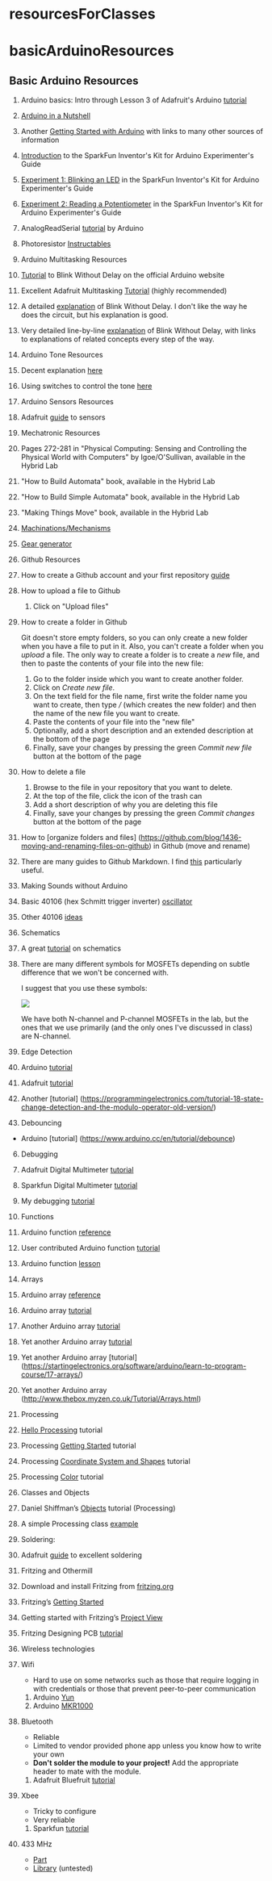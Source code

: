 # resourcesForClasses

# basicArduinoResources
## Basic Arduino Resources

1. Arduino basics: Intro through Lesson 3 of Adafruit's Arduino [tutorial](http://www.ladyada.net/learn/arduino/index.html)

1. [Arduino in a Nutshell](http://hci.rwth-aachen.de/arduino)

1. Another [Getting Started with
Arduino](http://reboot.yoha.co.uk/index.php?title=Getting_Started_with_Arduino)
	with links to many other sources of information

4. [Introduction](https://learn.sparkfun.com/tutorials/sik-experiment-guide-for-arduino---v32/introduction-sik-arduino-uno)
to the SparkFun Inventor's Kit for Arduino Experimenter's Guide

5. [Experiment 1: Blinking an LED](
https://learn.sparkfun.com/tutorials/sik-experiment-guide-for-arduino---v32/experiment-1-blinking-an-led)
in the SparkFun Inventor's Kit for Arduino Experimenter's Guide

6. [Experiment 2: Reading a
Potentiometer](https://learn.sparkfun.com/tutorials/sik-experiment-guide-for-arduino---v32/experiment-2-reading-a-potentiometer)
in the SparkFun Inventor's Kit for Arduino Experimenter's Guide

2. AnalogReadSerial [tutorial](http://arduino.cc/en/Tutorial/AnalogReadSerial)
by Arduino

3. Photoresistor
[Instructables](http://www.instructables.com/id/How-to-Use-a-Light-Dependent-Resistor-LDR/)

1. Arduino Multitasking Resources

1. [Tutorial](https://www.arduino.cc/en/Tutorial/BlinkWithoutDelay)
to Blink Without Delay on the official Arduino website

1. Excellent Adafruit Multitasking
[Tutorial](https://learn.adafruit.com/multi-tasking-the-arduino-part-1?view=all)
(highly recommended)

2. A detailed
[explanation](https://programmingelectronics.com/tutorial-16-blink-an-led-without-using-the-delay-function-old-version/) of Blink Without Delay. I don't like the way he
does the circuit, but his explanation is good.

3. Very detailed line-by-line
[explanation](https://www.baldengineer.com/blink-without-delay-explained.html)
of Blink Without Delay, with links
to explanations of related concepts every step of the way.

1. Arduino Tone Resources

1. Decent explanation
[here](https://programmingelectronics.com/an-easy-way-to-make-noise-with-arduino-using-tone/)

2. Using switches to control the tone
[here](http://arduino-tutorials.eu/creating-sounds-with-arduino-buzzer)

1. Arduino Sensors Resources

1. Adafruit [guide](http://www.ladyada.net/learn/sensors/) to sensors


2. Mechatronic Resources

1. Pages 272-281 in "Physical Computing: Sensing and Controlling the
Physical World with Computers" by Igoe/O'Sullivan, available in the
Hybrid Lab

1. "How to Build Automata" book, available in the Hybrid Lab

1. "How to Build Simple Automata" book, available in the Hybrid Lab

1. "Making Things Move" book, available in the Hybrid Lab 

1. [Machinations/Mechanisms](doc/machinations-mechanisms.pdf)

1. [Gear generator](http://www.geargenerator.com)

3. Github Resources

1. How to create a Github account and your first repository
[guide](https://github.com/zamfi/github-guide)

2. How to upload a file to Github
	1. Click on "Upload files"
3. How to create a folder in Github

	Git doesn't store empty folders, so you can only create a new folder when
	you have a file to put in it. Also, you can't create a folder
	when you _upload_ a file. The only way to create a folder is 
	to create a _new_ file, and then to paste the contents of your file into 
	the new file:
	1. Go to the folder inside which you want to create another folder.
	2. Click on _Create new file_.
	3. On the text field for the file name, first write the folder name you
		 want to create, then type _/_ (which creates the new folder) and then
		 the name of the new file you want to create.
	4. Paste the contents of your file into the "new file"
	4. Optionally, add a short description and an extended description at
		the bottom of the page
	5. Finally, save your changes by pressing the green _Commit new file_
		button at the bottom of the page
4. How to delete a file
	1. Browse to the file in your repository that you want to delete.
	2. At the top of the file, click the icon of the trash can
	4. Add a short description of why you are deleting this file
	5. Finally, save your changes by pressing the green _Commit changes_
		button at the bottom of the page
4. How to [organize folders and files]
(https://github.com/blog/1436-moving-and-renaming-files-on-github) 
	in Github (move and rename)

5. There are many guides to Github Markdown. I find
[this](https://github.com/adam-p/markdown-here/wiki/Markdown-Cheatsheet)
particularly useful.

4. Making Sounds without Arduino
1. Basic 40106 (hex Schmitt trigger inverter)
		[oscillator](http://fluxmonkey.com/electronoize/40106Oscillator.htm)
2. Other 40106 [ideas](http://bleeplabs.com/rad-fi-analog/)

5. Schematics
1. A great
[tutorial](https://learn.sparkfun.com/tutorials/how-to-read-a-schematic) on
schematics
2. There are many different symbols for MOSFETs depending on subtle
difference that we won't be concerned with. 

	I suggest that you use these symbols:

	![](http://www.electrotechservices.com/electronics/images/metal_oxide_semiconductor_fet_symbol.jpg)

	We have both N-channel and P-channel MOSFETs in the lab, but the ones that
	we use primarily (and the only ones I've discussed in class) are N-channel.

5. Edge Detection 
1. Arduino [tutorial](https://www.arduino.cc/en/Tutorial/StateChangeDetection)
2. Adafruit 
	[tutorial](http://www.ladyada.net/learn/arduino/lesson5.html)
3. Another 
	[tutorial]
	(https://programmingelectronics.com/tutorial-18-state-change-detection-and-the-modulo-operator-old-version/)

5. Debouncing
- Arduino
	[tutorial]
	(https://www.arduino.cc/en/tutorial/debounce)

6. Debugging
1. Adafruit Digital Multimeter
[tutorial](https://learn.adafruit.com/multimeters?view=all)
1. Sparkfun Digital Multimeter
[tutorial](https://learn.sparkfun.com/tutorials/how-to-use-a-multimeter)
1. My debugging
[tutorial](http://teachmetomake.com/wordpress/debugging-circuits)

7. Functions
1. Arduino function
[reference](https://www.arduino.cc/en/Reference/FunctionDeclaration)
1. User contributed Arduino function 
[tutorial](http://playground.arduino.cc/Code/Function)
1. Arduino function
[lesson](https://startingelectronics.org/software/arduino/learn-to-program-course/15-functions/)

8. Arrays 
1. Arduino array [reference](https://www.arduino.cc/en/Reference/Array)
1. Arduino array [tutorial](https://www.arduino.cc/en/Tutorial/Arrays)
1. Another Arduino array
[tutorial](https://programmingelectronics.com/tutorial-13-how-to-use-arrays-with-arduino/)
1. Yet another Arduino array
[tutorial](https://www.tutorialspoint.com/arduino/arduino_arrays.htm)
1. Yet another Arduino array
	[tutorial]
	(https://startingelectronics.org/software/arduino/learn-to-program-course/17-arrays/)
1. Yet another Arduino array
	(http://www.thebox.myzen.co.uk/Tutorial/Arrays.html)

9. Processing
1. [Hello Processing](http://hello.processing.org/)
tutorial
2. Processing [Getting Started](http://processing.org/tutorials/gettingstarted/)
tutorial
3. Processing [Coordinate System and Shapes](http://processing.org/tutorials/drawing/)
tutorial
4. Processing [Color](http://processing.org/tutorials/color/) tutorial

10. Classes and Objects
1. Daniel Shiffman’s [Objects](https://processing.org/tutorials/objects/)
tutorial (Processing)
2. A simple Processing class
[example](http://teachmetomake.com/wordpress/simple-processing-class-example)

11. Soldering:
1. Adafruit 
[guide](https://learn.adafruit.com/adafruit-guide-excellent-soldering?view=all)
to excellent soldering

12. Fritzing and Othermill
1. Download and install Fritzing from [fritzing.org](http://www.fritzing.org)
2. Fritzing’s [Getting Started](http://fritzing.org/learning/get-started/)
3. Getting started with Fritzing’s [Project
View](http://fritzing.org/learning/get-started/project-view/)
4. Fritzing Designing
PCB [tutorial](http://fritzing.org/learning/tutorials/designing-pcb/)

13. Wireless technologies
1. Wifi
	- Hard to use on some networks such as those that require logging in
		with credentials or those that prevent peer-to-peer communication
	1. Arduino [Yun](https://www.arduino.cc/en/Guide/ArduinoYunLin)
	1. Arduino [MKR1000](https://www.arduino.cc/en/Guide/MKR1000)
2. Bluetooth 
	- Reliable
	- Limited to vendor provided phone app unless you know how to write your
		own
	- __Don't solder the module to your project!__ 
		Add the appropriate header to mate with the module.
	1. Adafruit Bluefruit [tutorial](http://teachmetomake.com/wordpress/adafruit-bluefruit-arduino)
3. Xbee
	- Tricky to configure
	- Very reliable
	1. Sparkfun [tutorial](https://learn.sparkfun.com/tutorials/xbee-shield-hookup-guide)
4. 433 MHz
	- [Part](http://www.oddwires.com/433-mhz-transmitter-and-receiver-modules-great-for-arduino/)
	- [Library](http://www.airspayce.com/mikem/arduino/RadioHead/)
		(untested)
